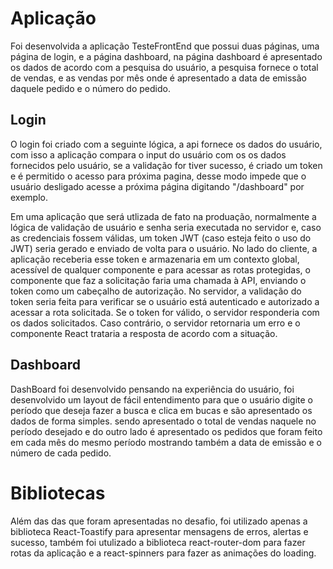 # Aplicação

Foi desenvolvida a aplicação TesteFrontEnd que possui duas páginas, uma página de login, e a página dashboard, na página dashboard é apresentado os dados de acordo com a pesquisa do usuário, a pesquisa fornece o total de vendas, e as vendas por mês onde é apresentado a data de emissão daquele pedido e o número do pedido. 

## Login

O login foi criado com a seguinte lógica, a api fornece os dados do usuário, com isso a aplicação compara o input do usuário com os os dados fornecidos pelo usuário, se a validação for tiver sucesso, é criado um token e é permitido o acesso para próxima pagina, desse modo impede que o usuário desligado acesse a próxima página digitando "/dashboard" por exemplo.

Em uma aplicação que será utlizada de fato na produação, normalmente a lógica de validação de usuário e senha seria executada no servidor e, caso as credenciais fossem válidas, um token JWT (caso esteja feito o uso do JWT) seria gerado e enviado de volta para o usuário. No lado do cliente, a aplicação receberia esse token e armazenaria em um contexto global, acessível de qualquer componente e para acessar as rotas protegidas, o componente que faz a solicitação faria uma chamada à API, enviando o token como um cabeçalho de autorização. No servidor, a validação do token seria feita para verificar se o usuário está autenticado e autorizado a acessar a rota solicitada. Se o token for válido, o servidor responderia com os dados solicitados. Caso contrário, o servidor retornaria um erro e o componente React trataria a resposta de acordo com a situação.


## Dashboard

DashBoard foi desenvolvido pensando na experiência do usuário, foi desenvolvido um layout de fácil entendimento para que o usuário digite o período que deseja fazer a busca e clica em bucas e são apresentado os dados de forma simples. sendo apresentado o total de vendas naquele no período desejado e do outro lado é apresentado os pedidos que foram feito em cada mês do mesmo período mostrando também a data de emissão e o número de cada pedido.



# Bibliotecas 

Além das das que foram apresentadas no desafio, foi utilizado apenas a biblioteca React-Toastify para apresentar mensagens de erros, alertas e sucesso, também foi utulizado a biblioteca react-router-dom para fazer rotas da aplicação e a react-spinners para fazer as animações do loading.
